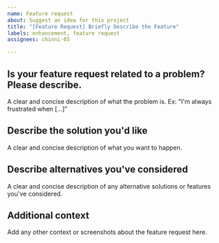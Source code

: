 ```yaml
---
name: Feature request
about: Suggest an idea for this project
title: "[Feature Request] Briefly Describe the Feature"
labels: enhancement, feature request
assignees: chinni-03

---
```


## Is your feature request related to a problem? Please describe.
A clear and concise description of what the problem is. Ex: "I'm always frustrated when [...]"

## Describe the solution you'd like
A clear and concise description of what you want to happen.

## Describe alternatives you've considered
A clear and concise description of any alternative solutions or features you've considered.

## Additional context
Add any other context or screenshots about the feature request here.
